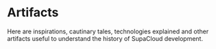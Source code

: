 # Artifacts

Here are inspirations, cautinary tales, technologies explained and other artifacts useful to understand the history of SupaCloud development.